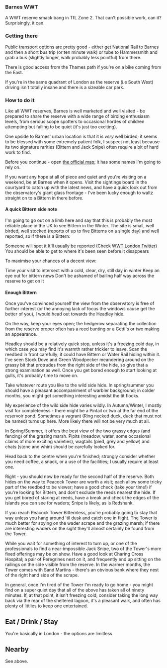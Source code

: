 ### Barnes WWT

A WWT reserve smack bang in TfL Zone 2. That can't possible work, can
it? Surprisingly, it can.

### Getting there

Public transport options are pretty good - either get National Rail to
Barnes and then a short bus trip (or ten minute walk) or tube to
Hammersmith and grab a bus (slightly longer, walk probably less
pointful) from there.

There is good access from the Thames path if you're on a bike coming
from the East.

If you're in the same quadrant of London as the reserve (i.e South
West) driving isn't totally insane and there is a sizeable car park.

### How to do it

Like all WWT reserves, Barnes is well marketed and well visited - be
prepared to share the reserve with a wide range of birding enthusiasm
levels, from serious scope spotters to occasional hordes of children
attempting but failing to be quiet (it's just too exciting).

One upside to Barnes' urban location is that it is _very_ well birded;
it seems to be blessed with some extremely patient folk, I suspect not
least because its two signature rarities (Bittern and Jack Snipe)
often require a bit of hard work to find.

Before you continue - open [the official
map](https://www.wwt.org.uk/userfiles/images/Centre%20maps/WWTLondon-MAP.jpg);
it has some names I'm going to rely on.

If you want any hope at all of piece and quiet and you're visiting on
a weekend, be at Barnes when it opens. Visit the sightings board in
the courtyard to catch up with the latest news, and have a quick look
out from the observatory's giant glass frontage - I've been lucky
enough to waltz straight on to a Bittern in there before.

#### A quick Bittern side note

I'm going to go out on a limb here and say that this is probably the
most reliable place in the UK to see Bittern in the Winter. The site
is small, well birded, well stocked (reports of up to five Bitterns on
a single day) and well reported, so if there is a Bittern:

  Someone will spot it
  It'll usually be reported (Check [WWT London Twitter](https://twitter.com/wwtlondon?lang=en))
  You should be able to get to where it's been seen before it disappears

To maximise your chances of a decent view:

  Time your visit to intersect with a cold, clear, dry, still day in winter
  Keep an eye out for bittern news
  Don't be ashamed of bailing half way across the reserve to get on it

#### Enough Bittern

Once you've convinced yourself the view from the observatory is free
of further interest (or the annoying lack of focus the windows cause
get the better of you), I would head out towards the Headley hide.

On the way, keep your eyes open; the hedgerow separating the
collection from the reserve proper often has a reed bunting or a
Cetti's or two making an appearance.

Headley should be a relatively quick stop, unless it's a freezing cold
day, in which case you may find it's warmth rather trickier to
leave. Scan the reedbed in front carefully; it could have Bittern or
Water Rail hiding within it. I've seen Stock Dove and Green Woodpecker
meandering around on the grassy bit that protrudes from the right side
of the hide, so give that a strong examination as well. Once you get
bored enough to start looking at gulls, it's probably time to move on.

Take whatever route you like to the wild side hide. In spring/summer
you should have a pleasant accompaniment of warbler background; in
colder months, you might get something interesting amidst the tit
flocks.

My experience of the wild side hide varies wildly. In Autumn/Winter, I
mostly visit for completeness - there might be a Pintail or two at the
far end of the reservoir pond. Sometimes a vagrant (Ring necked duck,
duck that must not be named) turns up here. More likely there will not
be very much at all.

In Spring/Summer, it offers the best view of the two grassy edges (and
fencing) of the grazing marsh. Pipits (meadow, water, some occasional
claims of more exciting varieties), wagtails (pied, grey and yellow)
and chats (stone and whin) should be carefully looked for.

Head back to the centre when you're finished; strongly consider
whether you need coffee, a snack, or a use of the facilities; I
usually require at least one.

Right - you should now be ready for the second half of the
reserve. Both hides on the way to Peacock Tower are worth a visit;
each allow some tricky part of the reedbed to be viewer; have a good
check (take your time!) if you're looking for Bittern, and don't
exclude the reeds nearest the hide. If you get bored of staring at
reeds, have a break and check the edges of the islands you can see for
waders; Snipe is likely, as is Redshank.

If you reach Peacock Tower Bitternless, you're probably going to stay
that way unless you hang around 'til dusk and catch one in flight. The
Tower is much better for spying on the wader scrape and the grazing
marsh; if there are interesting waders on the sight they'll almost
certainly be found from the Tower.

While you wait for something of interest to turn up, or one of the
professionals to find a near-impossible Jack Snipe, two of the Tower's
more fixed offerings may be on show. Have a good look at Charing Cross
Hospital; a pair of Peregrines nest on it, and frequently end up
sitting on the railings on the side visible from the reserve. In the
warmer months, the Tower comes with Sand Martins - there's an obvious
bank where they nest of the right hand side of the scrape.

In general, once I'm tired of the Tower I'm ready to go home - you
might find on a super quiet day that all of the above has taken all of
ninety minutes. If, at that point, it isn't freezing cold, consider
taking the long way back via the rear of the sheltered lagoon, it's a
pleasant walk, and often has plenty of littlies to keep one
entertained.

## Eat / Drink / Stay

You're basically in London - the options are limitless

## Nearby

See above.